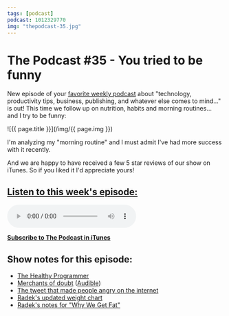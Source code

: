 ```yaml
---
tags: [podcast]
podcast: 1012329770
img: "thepodcast-35.jpg"
---
```


# The Podcast #35 - You tried to be funny

New episode of your [favorite weekly podcast][p] about "technology, productivity tips, business, publishing, and whatever else comes to mind..." is out! This time we follow up on nutrition, habits and morning routines... and I try to be funny:

<!--More-->

![{{ page.title }}](/img/{{ page.img }})

I'm analyzing my "morning routine" and I must admit I've had more success with it recently.

And we are happy to have received a few 5 star reviews of our show on iTunes. So if you liked it I'd appreciate yours!

## [Listen to this week's episode:][e]

<audio controls>
<source src="https://files.nozbe.com/podcast/035.mp3" type="audio/mpeg">
</audio>

**[Subscribe to The Podcast in iTunes][i]**

## Show notes for this episode:

  * [The Healthy Programmer](http://healthyprog.com/)
  * [Merchants of doubt](http://www.amazon.com/Merchants-Doubt-Handful-Scientists-Obscured/dp/1608193942) ([Audible](http://www.audible.com/pd/Science-Technology/Merchants-of-Doubt-Audiobook/B004AGYAVK))
  * [The tweet that made people angry on the internet](https://twitter.com/radexp/status/698899598803406848)
  * [Radek's updated weight chart](https://twitter.com/radexp/status/701346271286714368)
  * [Radek's notes for "Why We Get Fat"](http://radex.io/books/why-we-get-fat/)

[e]: http://thepodcast.fm/episodes/35
[p]: https://michael.gratis/thepodcastfm
[n]: https://nozbe.com/?a=mike
[r]: https://michael.gratis/radex
[i]: https://michael.gratis/thepodcast